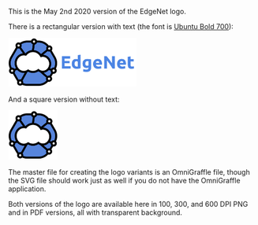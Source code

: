 This is the May 2nd 2020 version of the EdgeNet logo.

There is a rectangular version with text (the font is [Ubuntu Bold 700](https://fonts.google.com/specimen/Ubuntu?sidebar.open&selection.family=Ubuntu:wght@700)):

<img src="edgenet_logo_w_text_100dpi.png" alt="100 DPI logo with text" height="100"/>

And a square version without text:

<img src="edgenet_logo_no_text_100dpi.png" alt="100 DPI logo without text" height="100"/>

The master file for creating the logo variants is an OmniGraffle file, though the SVG file should work just as well if you do not have the OmniGraffle application.

Both versions of the logo are available here in 100, 300, and 600 DPI PNG and in PDF versions, all with transparent background.
